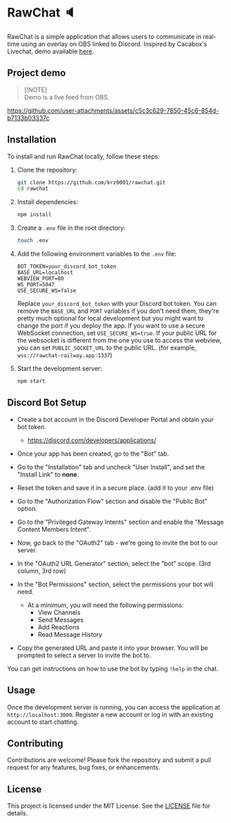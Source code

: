 # RawChat 🔈

RawChat is a simple application that allows users to communicate in real-time using an overlay on OBS linked to Discord.
Inspired by Cacabox's Livechat, demo available [here](https://www.youtube.com/watch?v=Qs4zvCv1Ir8).

## Project demo
>
> [!NOTE]  
> Demo is a live feed from OBS.

<https://github.com/user-attachments/assets/c5c3c629-7850-45c6-854d-b7133b03337c>

## Installation

To install and run RawChat locally, follow these steps:

1. Clone the repository:

    ```sh
    git clone https://github.com/krz0001/rawchat.git
    cd rawchat
    ```

2. Install dependencies:

    ```sh
    npm install
    ```

3. Create a `.env` file in the root directory:

    ```sh
    touch .env
    ```

4. Add the following environment variables to the `.env` file:

    ```env
    BOT_TOKEN=your_discord_bot_token
    BASE_URL=localhost
    WEBVIEW_PORT=80
    WS_PORT=5047
    USE_SECURE_WS=false
    ```

    Replace `your_discord_bot_token` with your Discord bot token.
    You can remove the `BASE_URL` and `PORT` variables if you don't need them, they're pretty much optional for local development but you might want to change the port if you deploy the app.
    If you want to use a secure WebSocket connection, set `USE_SECURE_WS=true`.
    If your public URL for the websocket is different from the one you use to access the webview, you can set `PUBLIC_SOCKET_URL` to the public URL. (for example, `wss://rawchat-railway.app:1337`)

5. Start the development server:

    ```sh
    npm start
    ```

## Discord Bot Setup

- Create a bot account in the Discord Developer Portal and obtain your bot token.
  - <https://discord.com/developers/applications/>
- Once your app has been created, go to the "Bot" tab.
- Go to the "Installation" tab and uncheck "User Install", and set the "Install Link" to **none**.
- Reset the token and save it in a secure place. (add it to your .env file)
- Go to the "Authorization Flow" section and disable the "Public Bot" option.
- Go to the "Privileged Gateway Intents" section and enable the "Message Content Members Intent".

- Now, go back to the "OAuth2" tab - we're going to invite the bot to our server.
- In the "OAuth2 URL Generator" section, select the "bot" scope. (3rd column, 3rd row)
- In the "Bot Permissions" section, select the permissions your bot will need.
  - At a minimum, you will need the following permissions:
    - View Channels
    - Send Messages
    - Add Reactions
    - Read Message History
- Copy the generated URL and paste it into your browser. You will be prompted to select a server to invite the bot to.

You can get instructions on how to use the bot by typing `!help` in the chat.

## Usage

Once the development server is running, you can access the application at `http://localhost:3000`. Register a new account or log in with an existing account to start chatting.

## Contributing

Contributions are welcome! Please fork the repository and submit a pull request for any features, bug fixes, or enhancements.

## License

This project is licensed under the MIT License. See the [LICENSE](LICENSE) file for details.

